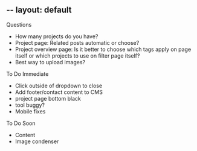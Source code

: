 -- 
layout: default
--

Questions
- How many projects do you have?
- Project page: Related posts automatic or choose?
- Project overview page: Is it better to choose which tags apply on page itself or which projects to use on filter page itself?
- Best way to upload images?

To Do Immediate
- Click outside of dropdown to close
- Add footer/contact content to CMS
- project page bottom black
- tool buggy?
- Mobile fixes

To Do Soon
- Content
- Image condenser